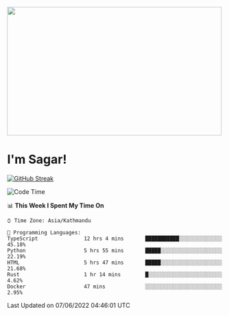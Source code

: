 
<img src="https://media.giphy.com/media/3ornk57KwDXf81rjWM/giphy.gif" width="500" height="300" frameBorder="0" class="giphy-embed" allowFullScreen></img>

#   I'm Sagar!
[![GitHub Streak](https://github-readme-streak-stats.herokuapp.com/?user=sgr2848)](https://git.io/streak-stats)
<!--START_SECTION:waka-->
![Code Time](http://img.shields.io/badge/Code%20Time-0%20secs-blue)

📊 **This Week I Spent My Time On** 

```text
⌚︎ Time Zone: Asia/Kathmandu

💬 Programming Languages: 
TypeScript               12 hrs 4 mins       ███████████░░░░░░░░░░░░░░   45.18% 
Python                   5 hrs 55 mins       █████░░░░░░░░░░░░░░░░░░░░   22.19% 
HTML                     5 hrs 47 mins       █████░░░░░░░░░░░░░░░░░░░░   21.68% 
Rust                     1 hr 14 mins        █░░░░░░░░░░░░░░░░░░░░░░░░   4.62% 
Docker                   47 mins             ░░░░░░░░░░░░░░░░░░░░░░░░░   2.95%

```


 Last Updated on 07/06/2022 04:46:01 UTC
<!--END_SECTION:waka-->

